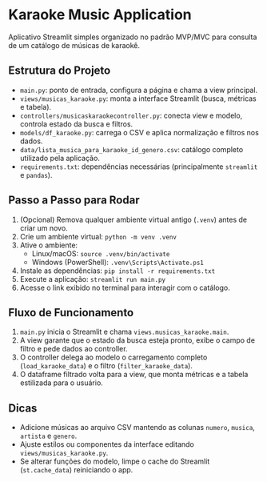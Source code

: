 # Karaoke Music Application

Aplicativo Streamlit simples organizado no padrão MVP/MVC para consulta de um catálogo de músicas de karaokê.

## Estrutura do Projeto

- `main.py`: ponto de entrada, configura a página e chama a view principal.
- `views/musicas_karaoke.py`: monta a interface Streamlit (busca, métricas e tabela).
- `controllers/musicaskaraokecontroller.py`: conecta view e modelo, controla estado da busca e filtros.
- `models/df_karaoke.py`: carrega o CSV e aplica normalização e filtros nos dados.
- `data/lista_musica_para_karaoke_id_genero.csv`: catálogo completo utilizado pela aplicação.
- `requirements.txt`: dependências necessárias (principalmente `streamlit` e `pandas`).

## Passo a Passo para Rodar

1. (Opcional) Remova qualquer ambiente virtual antigo (`.venv`) antes de criar um novo.
2. Crie um ambiente virtual: `python -m venv .venv`
3. Ative o ambiente:
   - Linux/macOS: `source .venv/bin/activate`
   - Windows (PowerShell): `.venv\Scripts\Activate.ps1`
4. Instale as dependências: `pip install -r requirements.txt`
5. Execute a aplicação: `streamlit run main.py`
6. Acesse o link exibido no terminal para interagir com o catálogo.

## Fluxo de Funcionamento

1. `main.py` inicia o Streamlit e chama `views.musicas_karaoke.main`.
2. A view garante que o estado da busca esteja pronto, exibe o campo de filtro e pede dados ao controller.
3. O controller delega ao modelo o carregamento completo (`load_karaoke_data`) e o filtro (`filter_karaoke_data`).
4. O dataframe filtrado volta para a view, que monta métricas e a tabela estilizada para o usuário.

## Dicas

- Adicione músicas ao arquivo CSV mantendo as colunas `numero`, `musica`, `artista` e `genero`.
- Ajuste estilos ou componentes da interface editando `views/musicas_karaoke.py`.
- Se alterar funções do modelo, limpe o cache do Streamlit (`st.cache_data`) reiniciando o app.
